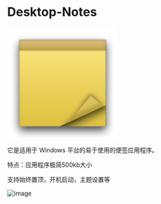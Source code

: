 Desktop-Notes
=============

![image](Images/main.png)

它是适用于 Windows 平台的易于使用的便签应用程序。

特点：应用程序极简500kb大小

支持始终置顶，开机启动，主题设置等

![image](https://github.com/user-attachments/assets/7f0b28cc-168f-41ff-a884-11290ebdab32)
